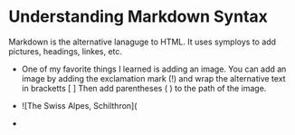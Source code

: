 # Understanding Markdown Syntax #

Markdown is the alternative lanaguge to HTML. It uses symploys to add pictures, headings, linkes, etc.

- One of my favorite things I learned is adding an image. You can add an image by adding the exclamation mark (!) and wrap the alternative text in bracketts [  ] Then add parentheses ( ) to the path of the image.
-  ![The Swiss Alpes, Schilthron](




-  


